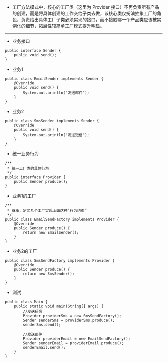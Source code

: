 + 工厂方法模式中，核心的工厂类（这里为 Provider 接口）不再负责所有产品的创建，而是将具体创建的工作交给子类去做，该核心类仅扮演抽象工厂的角色，负责给出具体工厂子类必须实现的接口，而不接触哪一个产品类应该被实例化的细节，拓展性较简单工厂模式提升明显。
--------------------
+ 业务接口
```
public interface Sender {
    public void send();
}
```
+ 业务1
```
public class EmailSender implements Sender {
    @Override
    public void send() {
        System.out.println("发送邮件");
    }
}
```
+ 业务2
```
public class SmsSender implements Sender {
    @Override
    public void send() {
        System.out.println("发送短信");
    }
}
```
+ 统一业务行为
```
/**
 * 统一工厂类的具体行为
 */
public interface Provider {
    public Sender produce();
}
```
+ 业务1的工厂
```
/**
 * 继承，定义几个工厂实现上面这种“行为约束”
 */
public class EmailSendFactory implements Provider {
    @Override
    public Sender produce() {
        return new EmailSender();
    }
}
```
+ 业务2的工厂
```
public class SmsSendFactory implements Provider {
    @Override
    public Sender produce() {
        return new SmsSender();
    }
}
```
+ 测试
```
public class Main {
    public static void main(String[] args) {
        //发送短信
        Provider providerSms = new SmsSendFactory();
        Sender senderSms = providerSms.produce();
        senderSms.send();

        //发送邮件
        Provider providerEmail = new EmailSendFactory();
        Sender senderEmail = providerEmail.produce();
        senderEmail.send();
    }
}
```
